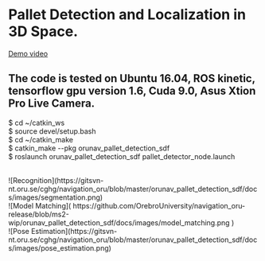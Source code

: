 # Pallet Detection and Localization in 3D Space. <br />

[Demo video](https://www.youtube.com/watch?v=Cd79mRIMDks)

## The code is tested on Ubuntu 16.04, ROS kinetic, tensorflow gpu version 1.6, Cuda 9.0, Asus Xtion Pro Live Camera. <br />

$ cd ~/catkin_ws <br />
$ source devel/setup.bash <br />
$ cd ~/catkin_make <br />
$ catkin_make --pkg  orunav_pallet_detection_sdf <br />
$ roslaunch orunav_pallet_detection_sdf pallet_detector_node.launch <br />

<br />
![Recognition](https://gitsvn-nt.oru.se/cghg/navigation_oru/blob/master/orunav_pallet_detection_sdf/docs/images/segmentation.png)
<br />
![Model Matching]( https://github.com/OrebroUniversity/navigation_oru-release/blob/ms2-wip/orunav_pallet_detection_sdf/docs/images/model_matching.png )
<br />
![Pose Estimation](https://gitsvn-nt.oru.se/cghg/navigation_oru/blob/master/orunav_pallet_detection_sdf/docs/images/pose_estimation.png)
